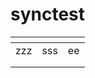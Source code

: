 # synctest

<table data-view="cards"><thead><tr><th></th><th></th><th></th></tr></thead><tbody><tr><td>zzz</td><td>sss</td><td>ee</td></tr><tr><td></td><td></td><td></td></tr><tr><td></td><td></td><td></td></tr></tbody></table>
